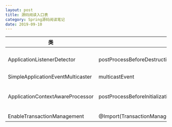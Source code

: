 ```yaml
---
layout: post
title: 源码阅读入口表
category: Spring源码阅读笔记
date: 2019-09-10
---
```



类 | 方法 | 描述
---|-----|-----
ApplicationListenerDetector | postProcessBeforeDestruction | 删除ApplicationListener(事件监听) Bean
SimpleApplicationEventMulticaster | multicastEvent | 事件广播
ApplicationContextAwareProcessor | postProcessBeforeInitialization | 给继承ApplicationContextAware的bean注入applicationContext
EnableTransactionManagement | @Import(TransactionManagementConfigurationSelector.class) | 事务注册启动